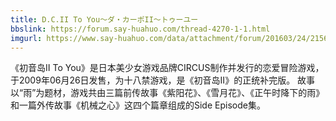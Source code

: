 ```yaml
---
title: D.C.II To You～ダ・カーポII～トゥーユー
bbslink: https://forum.say-huahuo.com/thread-4270-1-1.html
imgurl: https://www.say-huahuo.com/data/attachment/forum/201603/24/215628izlzbbs6fqb6cabc.jpg
---
```


《初音岛Ⅱ To You》是日本美少女游戏品牌CIRCUS制作并发行的恋爱冒险游戏，于2009年06月26日发售，为十八禁游戏，是《初音岛Ⅱ》的正统补完版。
故事以“雨”为题材，游戏共由三篇前传故事《紫阳花》、《雪月花》、《正午时降下的雨》和一篇外传故事《机械之心》这四个篇章组成的Side Episode集。<!--more-->
